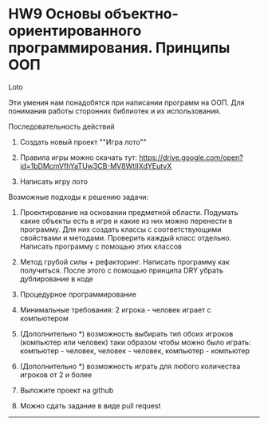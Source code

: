 # HW9 Основы объектно-ориентированного программирования. Принципы ООП
Loto

Эти умения нам понадобятся при написании программ на ООП. Для понимания работы сторонних библиотек и их использования.

Последовательность действий

1. Создать новый проект ""Игра лото""

2. Правила игры можно скачать тут: https://drive.google.com/open?id=1bDMcmVfhYaTUw3CB-MV8WtIIXdYEutvX

3. Написать игру лото



Возможные подходы к решению задачи:

1) Проектирование на основании предметной области. Подумать какие объекты есть в игре и какие из них можно перенести в программу. Для них создать классы с соответствующими свойствами и методами. Проверить каждый класс отдельно. Написать программу с помощью этих классов



2) Метод грубой силы + рефакторинг. Написать программу как получиться. После этого с помощью принципа DRY убрать дублирование в коде



3) Процедурное программирование



4. Минимальные требования: 2 игрока - человек играет с компьютером

5. (Дополнительно *) возможность выбирать тип обоих игроков (компьютер или человек) таки образом чтобы можно было играть: компьютер - человек, человек - человек, компьютер - компьютер

6. (Дополнительно *) возможность играть для любого количества игроков от 2 и более

7. Выложите проект на github

8. Можно сдать задание в виде pull request
_____________________________________________________________________________________________________________________
